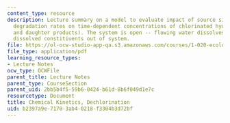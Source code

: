 ```yaml
---
content_type: resource
description: Lecture summary on a model to evaluate impact of source size and microbial
  degradation rates on time-dependent concentrations of chlorinated hydrocarbons (TCE
  and daughter products). The system is open -- flowing water dissolves NAPL and transports
  dissolved constitiuents out of system.
file: https://ol-ocw-studio-app-qa.s3.amazonaws.com/courses/1-020-ecology-ii-engineering-for-sustainability-spring-2008/b2397a9e71703ab40218f3304b3d72bf_lec3.pdf
file_type: application/pdf
learning_resource_types:
- Lecture Notes
ocw_type: OCWFile
parent_title: Lecture Notes
parent_type: CourseSection
parent_uid: 2bb5b4f5-59b6-0424-b61d-8b6f049d1e7c
resourcetype: Document
title: Chemical Kinetics, Dechlorination
uid: b2397a9e-7170-3ab4-0218-f3304b3d72bf
---
```

